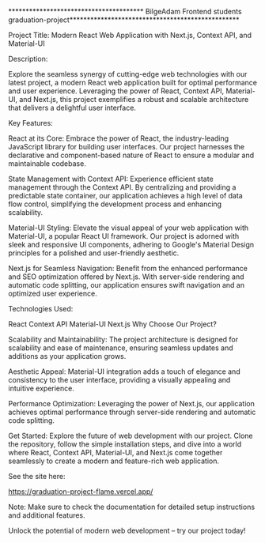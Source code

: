 *************************************** BilgeAdam Frontend students graduation-project*************************************************

Project Title: Modern React Web Application with Next.js, Context API, and Material-UI

Description:

Explore the seamless synergy of cutting-edge web technologies with our latest project, a modern React web application built for optimal performance and user experience. Leveraging the power of React, Context API, Material-UI, and Next.js, this project exemplifies a robust and scalable architecture that delivers a delightful user interface.

Key Features:

React at its Core:
Embrace the power of React, the industry-leading JavaScript library for building user interfaces. Our project harnesses the declarative and component-based nature of React to ensure a modular and maintainable codebase.

State Management with Context API:
Experience efficient state management through the Context API. By centralizing and providing a predictable state container, our application achieves a high level of data flow control, simplifying the development process and enhancing scalability.

Material-UI Styling:
Elevate the visual appeal of your web application with Material-UI, a popular React UI framework. Our project is adorned with sleek and responsive UI components, adhering to Google's Material Design principles for a polished and user-friendly aesthetic.

Next.js for Seamless Navigation:
Benefit from the enhanced performance and SEO optimization offered by Next.js. With server-side rendering and automatic code splitting, our application ensures swift navigation and an optimized user experience.

Technologies Used:

React
Context API
Material-UI
Next.js
Why Choose Our Project?

Scalability and Maintainability:
The project architecture is designed for scalability and ease of maintenance, ensuring seamless updates and additions as your application grows.

Aesthetic Appeal:
Material-UI integration adds a touch of elegance and consistency to the user interface, providing a visually appealing and intuitive experience.

Performance Optimization:
Leveraging the power of Next.js, our application achieves optimal performance through server-side rendering and automatic code splitting.

Get Started:
Explore the future of web development with our project. Clone the repository, follow the simple installation steps, and dive into a world where React, Context API, Material-UI, and Next.js come together seamlessly to create a modern and feature-rich web application.

See the site here:

https://graduation-project-flame.vercel.app/

Note: Make sure to check the documentation for detailed setup instructions and additional features.

Unlock the potential of modern web development – try our project today!
